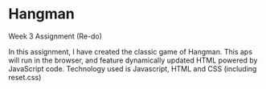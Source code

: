 # Hangman
Week 3 Assignment (Re-do)

In this assignment, I have created the classic game of Hangman. This aps will run in the browser, and feature dynamically updated HTML powered by JavaScript code.
Technology used is Javascript, HTML and CSS (including reset.css)
